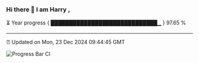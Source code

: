 ### Hi there 👋 I am Harry , 

⏳ Year progress { █████████████████████████████▁ } 97.65 %

---

⏰ Updated on Mon, 23 Dec 2024 09:44:45 GMT

![Progress Bar CI](https://github.com/duykhang68/duykhang68/workflows/Progress%20Bar%20CI/badge.svg)
